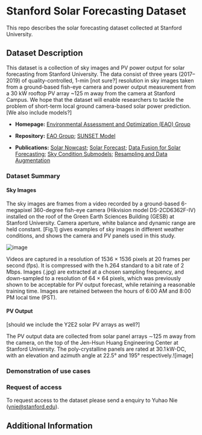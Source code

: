 # Stanford Solar Forecasting Dataset

This repo describes the solar forecasting dataset collected at Stanford University. 

## Dataset Description

This dataset is a collection of sky images and PV power output for solar forecasting from Stanford University. The data consist of three years (2017–2019) of quality-controlled, 1-min [not sure?] resolution in sky images taken from a ground-based fish-eye camera and power output measurement from a 30 kW rooftop PV array ~125 m away from the camera at Stanford Campus. We hope that the dataset will enable researchers to tackle the problem of short-term local ground camera-based solar power prediction. [We also include models?]

- **Homepage:**
[Environmental Assessment and Optimization (EAO) Group]( https://eao.stanford.edu/short-term-solar-forecasting)

- **Repository:**
[EAO Group](https://github.com/Stanford-EAO);
[SUNSET Model](https://github.com/YuchiSun/SUNSET)

- **Publications:**
[Solar Nowcast](https://pubs.rsc.org/en/content/articlehtml/2018/ee/c7ee03420b);
[Solar Forecast](https://www.sciencedirect.com/science/article/pii/S0038092X19306164);
[Data Fusion for Solar Forecasting](https://aip.scitation.org/doi/full/10.1063/1.5122796);
[Sky Condition Submodels](https://aip.scitation.org/doi/full/10.1063/5.0014016);
[Resampling and Data Augmentation](https://www.sciencedirect.com/science/article/pii/S0038092X21004795)

### Dataset Summary

#### Sky Images

The sky images are frames from a video recorded by a ground-based 6-megapixel 360-degree fish-eye camera (Hikvision model DS-2CD6362F-IV) installed on the roof of the Green Earth Sciences Building (GESB) at Stanford University. Camera aperture, white balance and dynamic range are held constant. [Fig.1] gives examples of sky images in different weather conditions, and shows the camera and PV panels used in this study. 

![image]()

Videos are captured in a resolution of 1536 × 1536 pixels at 20 frames per second (fps). It is compressed with the h.264 standard to a bit rate of 2 Mbps. Images (.jpg) are extracted at a chosen sampling frequency, and down-sampled to a resolution of 64 × 64 pixels, which was previously shown to be acceptable for PV output forecast, while retaining a reasonable training time. Images are retained between the hours of 6:00 AM and 8:00 PM local time (PST).

#### PV Output 
[should we include the Y2E2 solar PV arrays as well?]

The PV output data are collected from solar panel arrays ∼125 m away from the camera, on the top of the Jen-Hsun Huang Engineering Center at Stanford University. The poly-crystalline panels are rated at 30.1 kW-DC, with an elevation and azimuth angle at 22.5° and 195° respectively.![image]


### Demonstration of use cases




### Request of access

To request access to the dataset please send a enquiry to Yuhao Nie (ynie@stanford.edu).

## Additional Information


